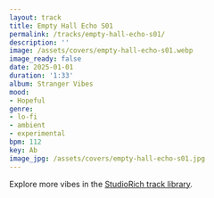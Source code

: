 ```yaml
---
layout: track
title: Empty Hall Echo S01
permalink: /tracks/empty-hall-echo-s01/
description: ''
image: /assets/covers/empty-hall-echo-s01.webp
image_ready: false
date: 2025-01-01
duration: '1:33'
album: Stranger Vibes
mood:
- Hopeful
genre:
- lo-fi
- ambient
- experimental
bpm: 112
key: Ab
image_jpg: /assets/covers/empty-hall-echo-s01.jpg
---
```


Explore more vibes in the [StudioRich track library](/tracks/).
